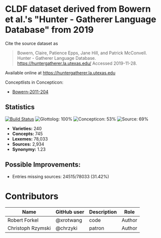 # CLDF dataset derived from Bowern et al.'s "Hunter - Gatherer Language Database" from 2019

Cite the source dataset as

> Bowern, Claire, Patience Epps, Jane Hill, and Patrick McConvell. Hunter - Gatherer Language Database. https://huntergatherer.la.utexas.edu/ Accessed 2019-11-28.

Available online at https://huntergatherer.la.utexas.edu


Conceptlists in Concepticon:
- [Bowern-2011-204](https://concepticon.clld.org/contributions/Bowern-2011-204)
## Statistics


[![Build Status](https://travis-ci.org/lexibank/huntergatherer.svg?branch=master)](https://travis-ci.org/lexibank/huntergatherer)
![Glottolog: 100%](https://img.shields.io/badge/Glottolog-100%25-brightgreen.svg "Glottolog: 100%")
![Concepticon: 53%](https://img.shields.io/badge/Concepticon-53%25-red.svg "Concepticon: 53%")
![Source: 69%](https://img.shields.io/badge/Source-69%25-orange.svg "Source: 69%")

- **Varieties:** 240
- **Concepts:** 745
- **Lexemes:** 78,033
- **Sources:** 2,934
- **Synonymy:** 1.23

## Possible Improvements:



- Entries missing sources: 24515/78033 (31.42%)

# Contributors

Name | GitHub user | Description | Role
--- | --- | --- | ---
Robert Forkel | @xrotwang | code | Author
Christoph Rzymski | @chrzyki | patron | Author


